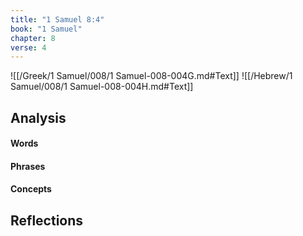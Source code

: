 ```yaml
---
title: "1 Samuel 8:4"
book: "1 Samuel"
chapter: 8
verse: 4
---
```

![[/Greek/1 Samuel/008/1 Samuel-008-004G.md#Text]]
![[/Hebrew/1 Samuel/008/1 Samuel-008-004H.md#Text]]

## Analysis

#### Words

#### Phrases

#### Concepts

## Reflections
